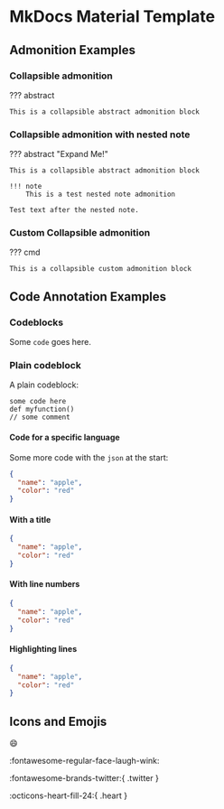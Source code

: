 # MkDocs Material Template

## Admonition Examples

### Collapsible admonition

??? abstract

    This is a collapsible abstract admonition block

### Collapsible admonition with nested note

??? abstract "Expand Me!"

    This is a collapsible abstract admonition block

    !!! note
        This is a test nested note admonition

    Test text after the nested note.

### Custom Collapsible admonition

??? cmd

    This is a collapsible custom admonition block


## Code Annotation Examples

### Codeblocks

Some `code` goes here.

### Plain codeblock

A plain codeblock:

```
some code here
def myfunction()
// some comment
```

#### Code for a specific language

Some more code with the `json` at the start:

``` json
{
  "name": "apple",
  "color": "red"
}
```

#### With a title

``` json title="fruit.json"
{
  "name": "apple",
  "color": "red"
}
```

#### With line numbers

``` json linenums="1"
{
  "name": "apple",
  "color": "red"
}
```

#### Highlighting lines

``` json hl_lines="2 3"
{
  "name": "apple",
  "color": "red"
}
```

## Icons and Emojis

:smile:

:fontawesome-regular-face-laugh-wink:

:fontawesome-brands-twitter:{ .twitter }

:octicons-heart-fill-24:{ .heart }